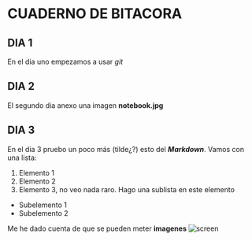 # CUADERNO DE BITACORA
## DIA 1
En el dia uno empezamos a usar *git*

## DIA 2
El segundo dia anexo una imagen **notebook.jpg**

## DIA 3
En el dia 3 pruebo un poco más (tilde¿?) esto del ***Markdown***. Vamos con una lista:
1. Elemento 1
2. Elemento 2
3. Elemento 3, no veo nada raro. Hago una sublista en este elemento
* Subelemento 1
* Subelemento 2

Me he dado cuenta de que se pueden meter **imagenes**
![screen](C:/Users/rolivas/Curso_GIT/moby-git/notebook.jpg)
